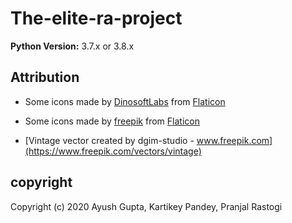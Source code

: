 # The-elite-ra-project

**Python Version:**
3.7.x or 3.8.x

## Attribution
- Some icons made by [DinosoftLabs](https://www.flaticon.com/authors/dinosoftlabsoft) from 
[Flaticon](https://www.flaticon.com)
- Some icons made by [freepik](https://www.flaticon.com/authors/freepik)
from [Flaticon](https://www.flaticon.com/)

- [Vintage vector created by dgim-studio - www.freepik.com](https://www.freepik.com/vectors/vintage)
## copyright
Copyright (c) 2020 Ayush Gupta, Kartikey Pandey, Pranjal Rastogi